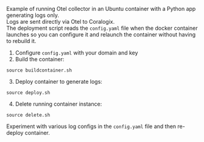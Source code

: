 Example of running Otel collector in an Ubuntu container with a Python app generating logs only.  
Logs are sent directly via Otel to Coralogix.  
The deployment script reads the `config.yaml` file when the docker container launches so you can configure it and relaunch the container without having to rebuild it.  

1. Configure `config.yaml` with your domain and key  
2. Build the container:  
```
source buildcontainer.sh  
```
3. Deploy container to generate logs:  
```
source deploy.sh  
```
4. Delete running container instance:  
```
source delete.sh
```

Experiment with various log configs in the `config.yaml` file and then re-deploy container.  
